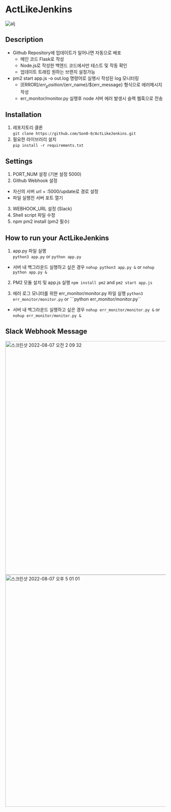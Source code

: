 # ActLikeJenkins

![alj](https://user-images.githubusercontent.com/81317358/183281262-ae215fdd-7dc6-4a8e-b681-8d6a1a8c1a4a.jpg)

## Description
- Github Repository에 업데이트가 일어나면 자동으로 배포
  - 메인 코드 Flask로 작성
  - Node.js로 작성한 백엔드 코드에서만 테스트 및 작동 확인
  - 업데이트 트래킹 원하는 브랜치 설정가능
- pm2 start app.js -o out.log 명령어로 실행시 작성된 log 모니터링
  - [ERROR]/${err_position}/${err_name}/${err_message} 형식으로 에러메시지 작성
  - err_monitor/monitor.py 실행후 node 서버 에러 발생시 슬랙 웹훅으로 전송

## Installation
1. 레포지토리 클론  
```git clone https://github.com/Son0-0/ActLikeJenkins.git```
2. 필요한 라이브러리 설치  
```pip install -r requirements.txt```

## Settings
1. PORT_NUM 설정 (기본 설정 5000)
2. Github Webhook 설정
  - 자신의 서버 url + :5000/update로 경로 설정
  - 파일 실행전 서버 포트 열기
3. WEBHOOK_URL 설정 (Slack)
4. Shell script 파일 수정
5. npm pm2 install (pm2 필수)

## How to run your ActLikeJenkins
1. app.py 파일 실행  
```python3 app.py``` or ```python app.py```  
  - 서버 내 백그라운드 실행하고 싶은 경우
  ```nohup python3 app.py &``` or ```nohup python app.py &```
2. PM2 모듈 설치 및 app.js 실행
```npm install pm2``` and ```pm2 start app.js```

3. 에러 로그 모니터를 위한 err_monitor/monitor.py 파일 실행
```python3 err_monitor/monitor.py``` or ```python err_monitor/monitor.py``
  - 서버 내 백그라운드 실행하고 싶은 경우
  ```nohup err_monitor/monitor.py &``` or ```nohup err_monitor/monitor.py &```

## Slack Webhook Message
<img width="731" alt="스크린샷 2022-08-07 오전 2 09 32" src="https://user-images.githubusercontent.com/81317358/183259276-b23dc08b-3098-4dda-93a2-89acc3410dd0.png">

<img width="726" alt="스크린샷 2022-08-07 오후 5 01 01" src="https://user-images.githubusercontent.com/81317358/183281333-53a36ad5-98cf-45dc-bb99-ef6074245525.png">

